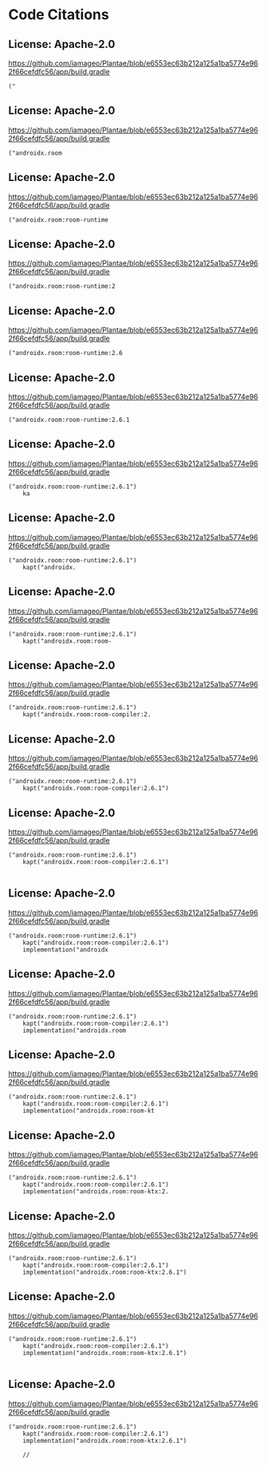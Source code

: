 # Code Citations

## License: Apache-2.0
https://github.com/iamageo/Plantae/blob/e6553ec63b212a125a1ba5774e962f66cefdfc56/app/build.gradle

```
("
```


## License: Apache-2.0
https://github.com/iamageo/Plantae/blob/e6553ec63b212a125a1ba5774e962f66cefdfc56/app/build.gradle

```
("androidx.room
```


## License: Apache-2.0
https://github.com/iamageo/Plantae/blob/e6553ec63b212a125a1ba5774e962f66cefdfc56/app/build.gradle

```
("androidx.room:room-runtime
```


## License: Apache-2.0
https://github.com/iamageo/Plantae/blob/e6553ec63b212a125a1ba5774e962f66cefdfc56/app/build.gradle

```
("androidx.room:room-runtime:2
```


## License: Apache-2.0
https://github.com/iamageo/Plantae/blob/e6553ec63b212a125a1ba5774e962f66cefdfc56/app/build.gradle

```
("androidx.room:room-runtime:2.6
```


## License: Apache-2.0
https://github.com/iamageo/Plantae/blob/e6553ec63b212a125a1ba5774e962f66cefdfc56/app/build.gradle

```
("androidx.room:room-runtime:2.6.1
```


## License: Apache-2.0
https://github.com/iamageo/Plantae/blob/e6553ec63b212a125a1ba5774e962f66cefdfc56/app/build.gradle

```
("androidx.room:room-runtime:2.6.1")
    ka
```


## License: Apache-2.0
https://github.com/iamageo/Plantae/blob/e6553ec63b212a125a1ba5774e962f66cefdfc56/app/build.gradle

```
("androidx.room:room-runtime:2.6.1")
    kapt("androidx.
```


## License: Apache-2.0
https://github.com/iamageo/Plantae/blob/e6553ec63b212a125a1ba5774e962f66cefdfc56/app/build.gradle

```
("androidx.room:room-runtime:2.6.1")
    kapt("androidx.room:room-
```


## License: Apache-2.0
https://github.com/iamageo/Plantae/blob/e6553ec63b212a125a1ba5774e962f66cefdfc56/app/build.gradle

```
("androidx.room:room-runtime:2.6.1")
    kapt("androidx.room:room-compiler:2.
```


## License: Apache-2.0
https://github.com/iamageo/Plantae/blob/e6553ec63b212a125a1ba5774e962f66cefdfc56/app/build.gradle

```
("androidx.room:room-runtime:2.6.1")
    kapt("androidx.room:room-compiler:2.6.1")
```


## License: Apache-2.0
https://github.com/iamageo/Plantae/blob/e6553ec63b212a125a1ba5774e962f66cefdfc56/app/build.gradle

```
("androidx.room:room-runtime:2.6.1")
    kapt("androidx.room:room-compiler:2.6.1")
    
```


## License: Apache-2.0
https://github.com/iamageo/Plantae/blob/e6553ec63b212a125a1ba5774e962f66cefdfc56/app/build.gradle

```
("androidx.room:room-runtime:2.6.1")
    kapt("androidx.room:room-compiler:2.6.1")
    implementation("androidx
```


## License: Apache-2.0
https://github.com/iamageo/Plantae/blob/e6553ec63b212a125a1ba5774e962f66cefdfc56/app/build.gradle

```
("androidx.room:room-runtime:2.6.1")
    kapt("androidx.room:room-compiler:2.6.1")
    implementation("androidx.room
```


## License: Apache-2.0
https://github.com/iamageo/Plantae/blob/e6553ec63b212a125a1ba5774e962f66cefdfc56/app/build.gradle

```
("androidx.room:room-runtime:2.6.1")
    kapt("androidx.room:room-compiler:2.6.1")
    implementation("androidx.room:room-kt
```


## License: Apache-2.0
https://github.com/iamageo/Plantae/blob/e6553ec63b212a125a1ba5774e962f66cefdfc56/app/build.gradle

```
("androidx.room:room-runtime:2.6.1")
    kapt("androidx.room:room-compiler:2.6.1")
    implementation("androidx.room:room-ktx:2.
```


## License: Apache-2.0
https://github.com/iamageo/Plantae/blob/e6553ec63b212a125a1ba5774e962f66cefdfc56/app/build.gradle

```
("androidx.room:room-runtime:2.6.1")
    kapt("androidx.room:room-compiler:2.6.1")
    implementation("androidx.room:room-ktx:2.6.1")
```


## License: Apache-2.0
https://github.com/iamageo/Plantae/blob/e6553ec63b212a125a1ba5774e962f66cefdfc56/app/build.gradle

```
("androidx.room:room-runtime:2.6.1")
    kapt("androidx.room:room-compiler:2.6.1")
    implementation("androidx.room:room-ktx:2.6.1")
    
```


## License: Apache-2.0
https://github.com/iamageo/Plantae/blob/e6553ec63b212a125a1ba5774e962f66cefdfc56/app/build.gradle

```
("androidx.room:room-runtime:2.6.1")
    kapt("androidx.room:room-compiler:2.6.1")
    implementation("androidx.room:room-ktx:2.6.1")
    
    //
```

